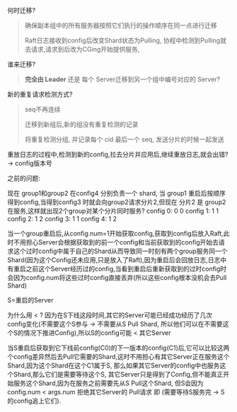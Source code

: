 何时迁移?

> 确保副本组中的所有服务器按照它们执行的操作顺序在同一点进行迁移
>
> Raft日志接收到config后改变Shard状态为Pulling, 协程中检测到Pulling就去请求,请求到后改为CGing开始提供服务,

谁来迁移?

> **完全由 Leader** 还是 每个 Server迁移到另一个组中编号对应的 Server?

新的重复请求检测方式?

> seq不再连续
>
> 迁移到新组后,新的组没有重复检测的记录
>
> 将重复检测分组, 并记录每个 cid 最后一个 seq, 发送分片的时候一起发送



重放日志的过程中,检测到新的config,拉去分片并应用后,继续重放日志,就会出错? -> config版本号

之前的问题: 

现在 group1和group2 在config4 分别负责一个 shard, 当 group1 重启后按顺序得到config,当得到config3 时就会向group2请求分片2,但现在 分片2 是 group2 在服务,这样就出现2个group对某个分片同时服务?
config 0: 0 0
config 1: 1 1
config 2: 1 2
config 3: 1 1
config 4: 1 2

当一个group重启后,从config.num=1开始获取config,获取到config后放入Raft,此时不用担心Server会根据获取到的前一个config和当前获取到的config开始去请求这个过时config中属于自己的Shard从而导致同一时刻有两个group服务同一个Shard(因为这个Config还未应用,只是放入了Raft),因为重启后会回放日志,日志中有重启之前这个Server经历过的config,当看到重启后重新获取到的过时config时会因为config.num将这些过时config直接丢弃(所以这些config根本没机会去Pull Shard)

S=重启的Server

为什么用 < ?
因为在S下线这段时间,其它的Server可能已经成功经历了几次config变化(不需要这个S参与 -> 不需要从S Pull Shard, 所以他们可以在不需要这个S的情况下推进Config),所以S的config可能 < 其它Server

当S重启后获取到它下线前config(C0)的下一版本的config(C1)后,它可以比较这两个config差异然后去Pull它需要的Shard,这时不用担心有其它Server正在服务这个Shard,因为这个Shard在这个C1属于S, 那么如果其它Server的config中也服务这个Shard,那么它们是需要等待这个S, 其它Server只是得到了Config,但不能真正开始服务这个Shard,因为在服务之前需要先从S Pull这个Shard, 但S会因为 config.num < args.num 拒绝其它Server的 Pull请求 即 (需要等待S服务完 -> S的config追上它们).